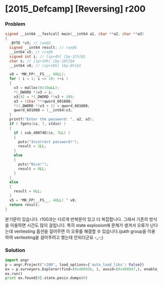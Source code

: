 # [2015_Defcamp] \[Reversing] r200

### Problem

```c
signed __int64 __fastcall main(__int64 a1, char **a2, char **a3)
{
  _BYTE *v3; // rax@2
  signed __int64 result; // rax@6
  __int64 v5; // rcx@9
  signed int i; // [sp+4h] [bp-1Ch]@1
  char s; // [sp+10h] [bp-10h]@4
  __int64 v8; // [sp+18h] [bp-8h]@1

  v8 = *MK_FP(__FS__, 40LL);
  for ( i = 1; i <= 10; ++i )
  {
    v3 = malloc(0x10uLL);
    *(_DWORD *)v3 = i;
    v3[4] = *(_DWORD *)v3 + 109;
    a3 = (char **)qword_601080;
    *((_QWORD *)v3 + 1) = qword_601080;
    qword_601080 = (__int64)v3;
  }
  printf("Enter the password: ", a2, a3);
  if ( fgets(&s, 7, stdin) )
  {
    if ( sub_40074D(&s, 7LL) )
    {
      puts("Incorrect password!");
      result = 1LL;
    }
    else
    {
      puts("Nice!");
      result = 0LL;
    }
  }
  else
  {
    result = 0LL;
  }
  v5 = *MK_FP(__FS__, 40LL) ^ v8;
  return result;
}
```

분기문이 있습니다. r100과는 다르게 반복문이 있고 더 복잡합니다. 그래서 기존의 방식을 이용하면 시간도 많이 걸립니다. 특히 state explosion에 문제가 생겨서 오류가 난다는데 veritesting 옵션을 걸어주면 이 오류를 해결할 수 있습니다.(path group을 이용하여 veritesting을 걸어주려고 했는데 안되더군요 -_-;)



### Solution

```python
import angr
p = angr.Project("r200", load_options={'auto_load_libs': False})
ex = p.surveyors.Explorer(find=(0x400936, ), avoid=(0x400947,), enable_veritesting=True)
ex.run()
print ex.found[0].state.posix.dumps(0)
```


